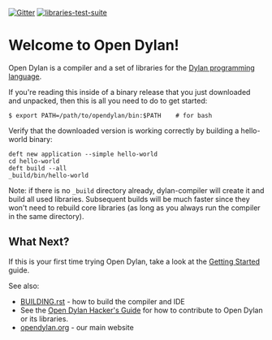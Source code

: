 [![Gitter](https://badges.gitter.im/dylan-lang/general.svg)](https://gitter.im/dylan-lang/general?utm_source=badge&utm_medium=badge&utm_campaign=pr-badge) [![libraries-test-suite](https://github.com/dylan-lang/opendylan/actions/workflows/libraries-test-suite.yml/badge.svg)](https://github.com/dylan-lang/opendylan/actions/workflows/libraries-test-suite.yml)

# Welcome to Open Dylan!

Open Dylan is a compiler and a set of libraries for the [Dylan programming
language](http://opendylan.org/books/drm).

If you're reading this inside of a binary release that you just downloaded and
unpacked, then this is all you need to do to get started:

  ```
  $ export PATH=/path/to/opendylan/bin:$PATH    # for bash
  ```

Verify that the downloaded version is working correctly by building a
hello-world binary:

  ```
  deft new application --simple hello-world
  cd hello-world
  deft build --all
  _build/bin/hello-world
  ```

Note: if there is no `_build` directory already, dylan-compiler will create it
and build all used libraries.  Subsequent builds will be much faster since they
won't need to rebuild core libraries (as long as you always run the compiler in
the same directory).

## What Next?

If this is your first time trying Open Dylan, take a look at the [Getting
Started](https://opendylan.org/getting-started-cli/) guide.

See also:

*  [BUILDING.rst](BUILDING.rst) - how to build the compiler and IDE
*  See the [Open Dylan Hacker's Guide](https://opendylan.org/hacker-guide/) for
   how to contribute to Open Dylan or its libraries.
*  [opendylan.org](https://opendylan.org) - our main website
